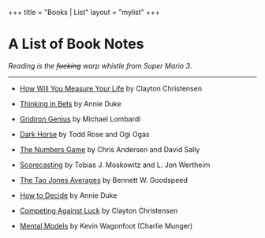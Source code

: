 +++
title = "Books | List"
layout = "mylist" 
+++

# A List of Book Notes 

*Reading is the ~~fucking~~ warp whistle from Super Mario 3*. 

* * * 

- [How Will You Measure Your Life](/howtomeasure) by Clayton Christensen

- [Thinking in Bets](/thinkinginbets) by Annie Duke

- [Gridiron Genius](/gridirongenius) by Michael Lombardi 

- [Dark Horse](/darkhorse) by Todd Rose and Ogi Ogas

- [The Numbers Game](/numbersgame) by Chris Andersen and David Sally

- [Scorecasting](/scorecasting) by Tobias J. Moskowitz and L. Jon Wertheim

- [The Tao Jones Averages](/taojones) by Bennett W. Goodspeed 

- [How to Decide](/howtodecide) by Annie Duke

- [Competing Against Luck](/competingagainstluck) by Clayton Christensen

- [Mental Models](/mentalmodels) by Kevin Wagonfoot (Charlie Munger)